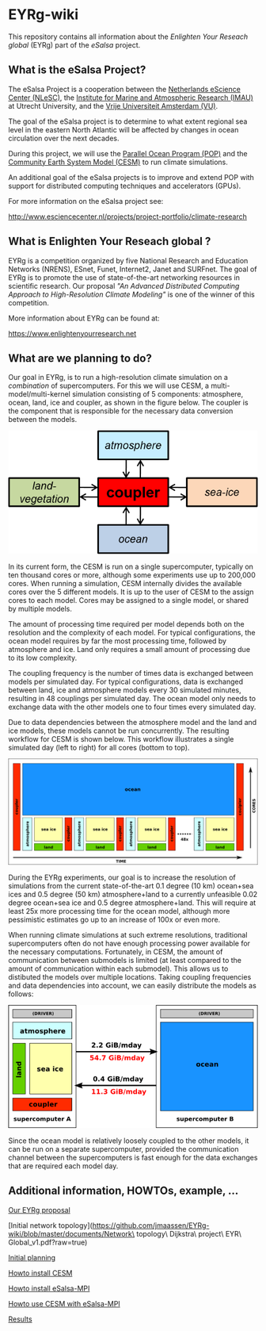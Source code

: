 EYRg-wiki
=========

This repository contains all information about the 
_Enlighten Your Reseach global_ (EYRg) part of the _eSalsa_ project.

What is the eSalsa Project?
---------------------------

The eSalsa Project is a cooperation between the 
[Netherlands eScience Center (NLeSC)](http://www.esciencecenter.nl/), 
the [Institute for Marine and Atmospheric Research (IMAU)](http://imau.nl/) 
at Utrecht University, and the [Vrije Universiteit Amsterdam (VU)](http://www.cs.vu.nl). 

The goal of the eSalsa project is to determine to what extent regional sea 
level in the eastern North Atlantic will be affected by changes in ocean 
circulation over the next decades.

During this project, we will use the [Parallel Ocean Program (POP)](http://climate.lanl.gov/Models/POP/)
and the [Community Earth System Model (CESM)](http://www2.cesm.ucar.edu/) to run climate simulations.

An additional goal of the eSalsa projects is to improve and extend POP with 
support for distributed computing techniques and accelerators (GPUs).

For more information on the eSalsa project see:
 
<http://www.esciencecenter.nl/projects/project-portfolio/climate-research>


What is Enlighten Your Reseach global ?
---------------------------------------

EYRg is a competition organized by five National Research and Education Networks (NRENS), 
ESnet, Funet, Internet2, Janet and SURFnet. The goal of EYRg is to promote the use of 
state-of-the-art networking resources in scientific research. Our proposal 
_"An Advanced Distributed Computing Approach to High-Resolution Climate Modeling"_ is one 
of the winner of this competition.

More information about EYRg can be found at:

<https://www.enlightenyourresearch.net>


What are we planning to do?
---------------------------

Our goal in EYRg, is to run a high-resolution climate simulation on a _combination_ of supercomputers. For 
this we will use CESM, a multi-model/multi-kernel simulation consisting of 5 components: atmosphere, ocean, 
land, ice and coupler, as shown in the figure below. The coupler is the component that is responsible for the 
necessary data conversion between the models.

![cesm-split](images/cesm.png "CESM submodels")

In its current form, the CESM is run on a single supercomputer, typically on ten thousand cores 
or more, although some experiments use up to 200,000 cores. When running a simulation, CESM internally 
divides the available cores over the 5 different models. It is up to the user of CESM to the assign cores to 
each model. Cores may be assigned to a single model, or shared by multiple models.

The amount of processing time required per model depends both on the resolution and the complexity of each 
model. For typical configurations, the ocean model requires by far the most processing time, followed by 
atmosphere and ice. Land only requires a small amount of processing due to its low complexity.

The coupling frequency is the number of times data is exchanged between models per simulated day. For typical 
configurations, data is exchanged between land, ice and atmosphere models every 30 simulated minutes, 
resulting in 48 couplings per simulated day. The ocean model only needs to exchange data with the other 
models one to four times every simulated day.

Due to data dependencies between the atmosphere model and the land and ice models, these models cannot be run 
concurrently. The resulting workflow for CESM is shown below. This workflow illustrates a single simulated 
day (left to right) for all cores (bottom to top).

![cesm-workflow](images/cesm-workflow.png "CESM workflow")

During the EYRg experiments, our goal is to increase the resolution of simulations from the current 
state-of-the-art 0.1 degree (10 km) ocean+sea ices and 0.5 degree (50 km) atmosphere+land to a currently 
unfeasible 0.02 degree ocean+sea ice and 0.5 degree atmosphere+land. This will require at least 25x more 
processing time for the ocean model, although more pessimistic estimates go up to an increase of 100x or even 
more.

When running climate simulations at such extreme resolutions, traditional supercomputers often do not have 
enough processing power available for the necessary computations. Fortunately, in CESM, the amount of 
communication between submodels is limited (at least compared to the amount of communication within each
submodel). This allows us to distibuted the models over multiple locations. Taking coupling frequencies 
and data dependencies into account, we can easily distribute the models as follows:

![cesm-distribution](images/cesm-distribution.png "CESM distribution")

Since the ocean model is relatively loosely coupled to the other models, it can be run on a separate 
supercomputer, provided the communication channel between the supercomputers is fast enough for the 
data exchanges that are required each model day. 


Additional information, HOWTOs, example, ...
-------------------------------------------

[Our EYRg proposal](https://github.com/jmaassen/EYRg-wiki/blob/master/documents/EYRG_Dijkstra_Final.pdf?raw=true)

[Initial network topology](https://github.com/jmaassen/EYRg-wiki/blob/master/documents/Network\ topology\ Dijkstra\ project\ EYR\ Global_v1.pdf?raw=true)

[Initial planning](https://github.com/jmaassen/EYRg-wiki/blob/master/documents/Planning.pdf)

[Howto install CESM](https://github.com/jmaassen/EYRg-wiki/blob/master/howtos/CESM.md)

[Howto install eSalsa-MPI](https://github.com/jmaassen/EYRg-wiki/blob/master/howtos/eSalsaMPI.md)

[Howto use CESM with eSalsa-MPI](https://github.com/jmaassen/EYRg-wiki/blob/master/howtos/CESM_eSalsaMPI.md)

[Results](https://github.com/jmaassen/EYRg-wiki/blob/master/results/results.md)
















